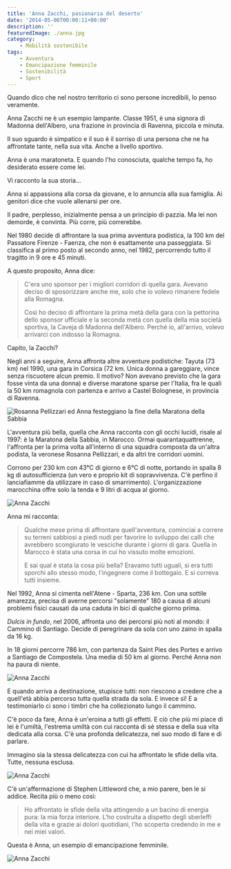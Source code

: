 ```yaml
---
title: 'Anna Zacchi, pasionaria del deserto'
date: '2014-05-06T00:00:11+00:00'
description: ''
featuredImage: ./anna.jpg
category:
    - Mobilità sostenibile
tags:
    - Avventura
    - Emancipazione femminile
    - Sostenibilità
    - Sport
---
```


Quando dico che nel nostro territorio ci sono persone incredibili, lo penso veramente.

Anna Zacchi ne è un esempio lampante. Classe 1951, è una signora di Madonna dell'Albero, una frazione in provincia di Ravenna, piccola e minuta.

Il suo sguardo è simpatico e il suo è il sorriso di una persona che ne ha affrontate tante, nella sua vita. Anche a livello sportivo.

Anna è una maratoneta. E quando l'ho conosciuta, qualche tempo fa, ho desiderato essere come lei.

Vi racconto la sua storia...

Anna si appassiona alla corsa da giovane, e lo annuncia alla sua famiglia. Ai genitori dice che vuole allenarsi per ore.

Il padre, perplesso, inizialmente pensa a un principio di pazzia. Ma lei non demorde, è convinta. Più corre, più correrebbe.

Nel 1980 decide di affrontare la sua prima avventura podistica, la 100 km del Passatore Firenze - Faenza, che non è esattamente una passeggiata. Si classifica al primo posto al secondo anno, nel 1982, percorrendo tutto il tragitto in 9 ore e 45 minuti.

A questo proposito, Anna dice:

> C'era uno sponsor per i migliori corridori di quella gara. Avevano deciso di sposorizzare anche me, solo che io volevo rimanere fedele alla Romagna.
>
> Così ho deciso di affrontare la prima metà della gara con la pettorina dello sponsor ufficiale e la seconda metà con quella della mia società sportiva, la Caveja di Madonna dell'Albero. Perché io, all'arrivo, volevo arrivarci con indosso la Romagna.

Capito, la Zacchi?

Negli anni a seguire, Anna affronta altre avventure podistiche: Tayuta (73 km) nel 1990, una gara in Corsica (72 km. Unica donna a gareggiare, vince senza riscuotere alcun premio. Il motivo? Non avevano previsto che la gara fosse vinta da una donna) e diverse maratone sparse per l'Italia, fra le quali la 50 km romagnola con partenza e arrivo a Castel Bolognese, in provincia di Ravenna.

![Rosanna Pellizzari ed Anna festeggiano la fine della Maratona della Sabbia](./con-rosanna.jpg)

L'avventura più bella, quella che Anna racconta con gli occhi lucidi, risale al 1997: è la Maratona della Sabbia, in Marocco. Ormai quarantaquattrenne, l'affronta per la prima volta all'interno di una squadra composta da un'altra podista, la veronese Rosanna Pellizzari, e da altri tre corridori uomini.

Corrono per 230 km con 43°C di giorno e 6°C di notte, portando in spalla 8 kg di autosufficienza (un vero e proprio kit di sopravvivenza. C'è perfino il lanciafiamme da utilizzare in caso di smarrimento).
L'organizzazione marocchina offre solo la tenda e 9 litri di acqua al giorno.

![Anna Zacchi](./anna-corre-giornale.jpg)

Anna mi racconta:

> Qualche mese prima di affrontare quell'avventura, cominciai a correre su terreni sabbiosi a piedi nudi per favorire lo sviluppo dei calli che avrebbero scongiurato le vesciche durante i giorni di gara. Quella in Marocco è stata una corsa in cui ho vissuto molte emozioni.
>
> E sai qual è stata la cosa più bella? Eravamo tutti uguali, si era tutti sporchi allo stesso modo, l'ingegnere come il bottegaio. E si correva tutti insieme.

Nel 1992, Anna si cimenta nell'Atene - Sparta, 236 km. Con una sottile amarezza, precisa di averne percorsi "solamente" 180 a causa di alcuni problemi fisici causati da una caduta in bici di qualche giorno prima.

*Dulcis in fundo*, nel 2006, affronta uno dei percorsi più noti al mondo: il Cammino di Santiago. Decide di peregrinare da sola con uno zaino in spalla da 16 kg.

In 18 giorni percorre 786 km, con partenza da Saint Pies des Portes e arrivo a Santiago de Compostela. Una media di 50 km al giorno. Perché Anna non ha paura di niente.

![Anna Zacchi](./anna-corre-nel-deserto.jpg)

E quando arriva a destinazione, stupisce tutti: non riescono a credere che a quell'età abbia percorso tutta quella strada da sola. E invece sì! E a testimoniarlo ci sono i timbri che ha collezionato lungo il cammino.

C'è poco da fare, Anna è un'eroina a tutti gli effetti. E ciò che più mi piace di lei è l'umiltà, l'estrema umiltà con cui racconta di sé stessa e della sua vita dedicata alla corsa. C'è una profonda delicatezza, nel suo modo di fare e di parlare.

Immagino sia la stessa delicatezza con cui ha affrontato le sfide della vita. Tutte, nessuna esclusa.

![Anna Zacchi](./maratona-sabbia.jpg)

C'è un'affermazione di Stephen Littleword che, a mio parere, ben le si addice. Recita più o meno così:

> Ho affrontato le sfide della vita attingendo a un bacino di energia pura: la mia forza interiore. L'ho costruita a dispetto degli sberleffi della vita e grazie ai dolori quotidiani, l'ho scoperta credendo in me e nei miei valori.

Questa è Anna, un esempio di emancipazione femminile.

![Anna Zacchi](./traguardo.jpg)

